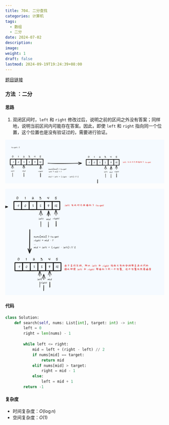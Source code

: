 ```yaml
---
title: 704. 二分查找
categories: 计算机
tags:
  - 数组
  - 二分
date: 2024-07-02
description: 
image: 
weight: 1
draft: false
lastmod: 2024-09-19T19:24:39+08:00
---
```

[题目链接](https://leetcode.cn/problems/binary-search/)

### 方法 ：二分

#### 思路

1. 双闭区间时，`left` 和 `right` 修改过后，说明之前的区间之外没有答案；同样地，说明当前区间内可能存在答案。因此，即使 `left` 和 `right` 指向同一个位置，这个位置也是没有验证过的，需要进行验证。

![image.png](https://raw.githubusercontent.com/oLd-Y/PicGoPictures/main/20240702174340.png)

![image.png](https://raw.githubusercontent.com/oLd-Y/PicGoPictures/main/20240702174352.png)


#### 代码

```python
class Solution:
    def search(self, nums: List[int], target: int) -> int:
        left = 0
        right = len(nums) - 1

        while left <= right:
            mid = left + (right - left) // 2
            if nums[mid] == target:
                return mid
            elif nums[mid] > target:
                right = mid - 1
            else:
                left = mid + 1
        return -1
```

#### 复杂度
- 时间复杂度：$O(\log n)$
- 空间复杂度：$O(1)$



